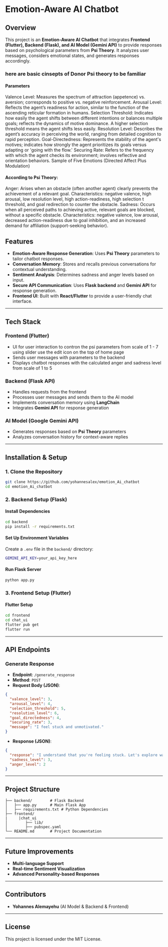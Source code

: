 # Emotion-Aware AI Chatbot

## Overview
This project is an **Emotion-Aware AI Chatbot** that integrates **Frontend (Flutter), Backend (Flask), and AI Model (Gemini API)** to provide responses based on psychological parameters from **Psi Theory**. It analyzes user messages, considers emotional states, and generates responses accordingly.
### here are basic cinsepts of Donor Psi theory to be familiar
#### Parameters
  Valence Level: Measures the spectrum of attraction (appetence) vs. aversion; corresponds to positive vs. negative reinforcement.
  Arousal Level: Reflects the agent’s readiness for action, similar to the function of the ascending reticular formation in humans.
  Selection Threshold: Indicates how easily the agent shifts between different intentions or balances multiple goals; reflects the dynamics of motive dominance. A higher selection threshold means the agent shifts less easily.
  Resolution Level: Describes the agent’s accuracy in perceiving the world, ranging from detailed cognition to rapid perception.
  Goal-Directedness: Represents the stability of the agent's motives; indicates how strongly the agent prioritizes its goals versus adapting or 'going with the flow.'
  Securing Rate: Refers to the frequency with which the agent checks its environment; involves reflective and orientation behaviors.
  Sample of Five Emotions (Directed Affect Plus Modulation) 
#### According to Psi Theory:
  
Anger: Arises when an obstacle (often another agent) clearly prevents the achievement of a relevant goal. Characteristics: negative valence, high arousal, low resolution level, high action-readiness, high selection   t        threshold, and goal redirection to counter the obstacle.
Sadness: Occurs when all perceived paths to achieving active, relevant goals are blocked, without a specific obstacle. Characteristics: negative valence, low arousal, decreased action-readiness due to goal inhibition, and an increased demand for affiliation (support-seeking behavior).


## Features
- **Emotion-Aware Response Generation**: Uses **Psi Theory** parameters to tailor chatbot responses.
- **Conversation Memory**: Stores and recalls previous conversations for contextual understanding.
- **Sentiment Analysis**: Determines sadness and anger levels based on input.
- **Secure API Communication**: Uses **Flask backend** and **Gemini API** for response generation.
- **Frontend UI**: Built with **React/Flutter** to provide a user-friendly chat interface.

---

## Tech Stack
### **Frontend** (Flutter)
- UI for user interaction to contron the psi parameters from scale of 1 - 7 using slider use the edit icon on the top of home page
- Sends user messages with parameters to the backend
- Displays chatbot responses with the calculated anger and sadness level from scale of 1 to 5

### **Backend** (Flask API)
- Handles requests from the frontend
- Processes user messages and sends them to the AI model
- Implements conversation memory using **LangChain**
- Integrates **Gemini API** for response generation

### **AI Model** (Google Gemini API)
- Generates responses based on **Psi Theory** parameters
- Analyzes conversation history for context-aware replies

---

## Installation & Setup
### **1. Clone the Repository**
```sh
git clone https://github.com/yohannesalex/emotion_Ai_chatbot
cd emotion_Ai_chatbot
```

### **2. Backend Setup (Flask)**
#### **Install Dependencies**
```sh
cd backend
pip install -r requirements.txt
```
#### **Set Up Environment Variables**
Create a `.env` file in the `backend/` directory:
```sh
GEMINI_API_KEY=your_api_key_here
```
#### **Run Flask Server**
```sh
python app.py
```

### **3. Frontend Setup (Flutter)**

#### **Flutter Setup**
```sh
cd frontend
cd chat_ui
flutter pub get
flutter run
```

---

## API Endpoints
### **Generate Response**
- **Endpoint**: `/generate_response`
- **Method**: `POST`
- **Request Body (JSON)**:
```json
{
  "valence_level": 3,
  "arousal_level": 4,
  "selection_threshold": 5,
  "resolution_level": 6,
  "goal_directedness": 4,
  "securing_rate": 3,
  "message": "I feel stuck and unmotivated."
}
```
- **Response (JSON)**:
```json
{
  "response": "I understand that you're feeling stuck. Let's explore ways to regain motivation...",
  "sadness_level": 3,
  "anger_level": 2
}
```

---

## Project Structure
```
├── backend/        # Flask Backend
│   ├── app.py      # Main Flask App
│   ├── requirements.txt # Python Dependencies
├── frontend/  
|     |chat_ui
│        ├── lib/
│        ├── pubspec.yaml
└── README.md       # Project Documentation
```

---

## Future Improvements
- **Multi-language Support**
- **Real-time Sentiment Visualization**
- **Advanced Personality-based Responses**

---

## Contributors
- **Yohannes Alemayehu** (AI Model & Backend & Frontend)

---

## License
This project is licensed under the MIT License.

